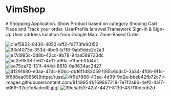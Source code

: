 # VimShop
A Shopping Application.
Show Product based on category
Shoping Cart .
Place and Track your order.
UserProfile
laravvel Framework
Sign-in & Sign-Up
User address location from Google Map.
Zone-Based Order.



![c1ef5822-9430-4052-bff2-fd773fe90152](https://user-images.githubusercontent.com/81499541/169867119-85315f4f-cf48-4dd7-a477-ab4fd87745c6.jpg)
![93d4073e-353d-4bc6-b7f6-9ab9dde2c2a3](https://user-images.githubusercontent.com/81499541/169867142-87dc566d-c52e-400c-b2b9-d5159ef37439.jpg)
![e17d995c-0d8b-42cc-9b78-94aa589723dc](https://user-images.githubusercontent.com/81499541/169867179-81508607-109b-4187-960f-5cf64b2fee96.jpg)
![5c2e9538-fe62-4e11-a99a-e1fbebf0d4df](https://user-images.githubusercontent.com/81499541/169867186-917543a4-4362-4301-9fbf-77ef64d772c7.jpg)
![ee75ca72-131f-444d-8818-0a0634ac2427](https://user-images.githubusercontent.com/81499541/169867196-7849b666-a74c-46e5-81d0-9e1d88cb1a2b.jpg)
![41291680-e3aa-47dc-80bc-db16f1d83059](https://user-images.githubusercontent.com/81499541/169867204-fa17d2e9-aa69-4e80-be3c-d66a085fc158.jpg)
![85c6ddc0-3a34-4f06-9f1c-5f698ea05656](https://use![4f9e7888-43ea-4d99-9d2a-bbeb42fb72c7](https://user-images.githubusercontent.com/81499541/169867236-5287b3bf-8aed-4d69-bc00-459e3aba47b5.jpg)
r-images.githubusercontent.com/81499541/169867218-7e7f2a96-4ef0-4a17-b669-32cc1e8aded0.jpg)
![39c5af53-42a1-4421-8130-437f10dcdb2d](https://user-images.githubusercontent.com/81499541/169867225-9d11a5b0-06ce-464d-83ef-f2adaadc239a.jpg)
